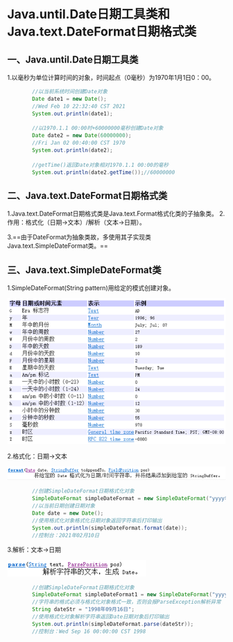 # Java.until.Date日期工具类和Java.text.DateFormat日期格式类

## 一、Java.until.Date日期工具类

1.以毫秒为单位计算时间的对象，时间起点（0毫秒）为1970年1月1日0：00。

```java
        //以当前系统时间创建Date对象
        Date date1 = new Date();
        //Wed Feb 10 22:32:40 CST 2021
        System.out.println(date1);

        //以1970.1.1 00:00时+60000000毫秒创建Date对象
        Date date2 = new Date(60000000);
        //Fri Jan 02 00:40:00 CST 1970
        System.out.println(date2);
        
        //getTime()返回Date对象相对1970.1.1 00:00的毫秒
        System.out.println(date2.getTime());//60000000
```

## 二、Java.text.DateFormat日期格式类

1.Java.text.DateFormat日期格式类是Java.text.Format格式化类的子抽象类。
2.作用：格式化（日期->文本）/解析（文本->日期）。

3.==由于DateFormat为抽象类故，多使用其子实现类Java.text.SimpleDateFormat类。==

## 三、Java.text.SimpleDateFormat类

1.SimpleDateFormat(String pattern)用给定的模式创建对象。

![image-20210210231012228](image-20210210231012228.png)	

2.格式化：日期->文本

![image-20210210232453885](image-20210210232453885.png)	

```java
        //创建SimpleDateFormat日期格式化对象
        SimpleDateFormat simpleDateFormat = new SimpleDateFormat("yyyy年MM月dd日");
        //以当前日期创建日期对象
        Date date = new Date();
        //使用格式化对象格式化日期对象返回字符串后打印输出
        System.out.println(simpleDateFormat.format(date));
		//控制台：2021年02月10日
```

3.解析：文本->日期

![image-20210210232517098](image-20210210232517098.png)	

```java
        //创建SimpleDateFormat日期格式化对象
        SimpleDateFormat simpleDateFormat1 = new SimpleDateFormat("yyyy年MM月dd日");
        //字符串的格式必须与格式化对象格式一致，否则会报ParseException解析异常
        String dateStr = "1998年09月16日";
        //使用格式化对象解析字符串返回Date日期对象后打印输出
        System.out.println(simpleDateFormat.parse(dateStr));
		//控制台：Wed Sep 16 00:00:00 CST 1998
```